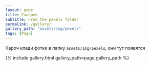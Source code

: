 ```yaml
---
layout: page
title: Галерея
subtitle: From the pexels folder
permalink: /gallery/
gallery_path: "assets/img/pexels"
tags: [Page]
---
```


Кароч клади фотки в папку `assets/img/pexels`, они тут появятся

{% include gallery.html gallery_path=page.gallery_path %}
